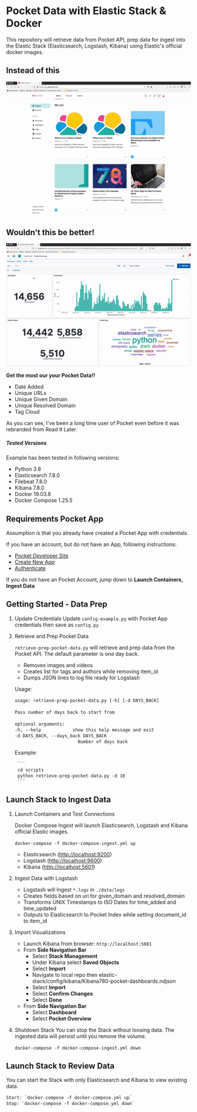 # Pocket Data with Elastic Stack & Docker
This repository will retrieve data from Pocket API, prep data for ingest into the Elastic Stack (Elasticsearch, Logstash, Kibana) using Elastic's official docker images.

## Instead of this
![](images/pocket_072020-white.gif)

## Wouldn't this be better!
![](images/elastic-stack7x-pocket.gif)

**Get the most our your Pocket Data!!**
- Date Added
- Unique URLs
- Unique Given Domain
- Unique Resolved Domain
- Tag Cloud

As you can see, I've been a long time user of Pocket even before it was rebranded from Read It Later.

##### Tested Versions

Example has been tested in following versions:
- Python 3.8
- Elasticsearch 7.8.0
- Filebeat 7.8.0
- Kibana 7.8.0
- Docker 19.03.8
- Docker Compose 1.25.5

## Requirements Pocket App
Assumption is that you already have created a Pocket App with credentials. 

If you have an account, but do not have an App, following instructions:

- [Pocket Developer Site](https://getpocket.com/developer/)
- [Create New App](https://getpocket.com/developer/apps/new)
- [Authenticate](https://getpocket.com/developer/docs/authentication)

If you do not have an Pocket Account, jump down to **Launch Containers, Ingest Data**

## Getting Started - Data Prep

1. Update Credentials
	Update `config-example.py` with Pocket App credentials then save as `config.py`

2. Retrieve and Prep Pocket Data

	`retrieve-prep-pocket-data.py` will retrieve and prep data from the Pocket API. The default parameter is one day back.
	- Removes images and videos
	- Creates list for tags and authors while removing item_id
	- Dumps JSON lines to log file ready for Logstash

	
	Usage:
	```
	usage: retrieve-prep-pocket-data.py [-h] [-d DAYS_BACK]

	Pass number of days back to start from

	optional arguments:
	-h, --help            show this help message and exit
	-d DAYS_BACK, --days_back DAYS_BACK
							Number of days back
	```

	Example:

		``` 
		cd scripts
		python retrieve-prep-pocket-data.py -d 10
		```


## Launch Stack to Ingest Data
1. Launch Containers and Test Connections

	Docker Compose Ingest will launch Elasticsearch, Logstash and Kibana official Elastic images.

	`docker-compose -f docker-compose-ingest.yml up`

	- Elasticsearch ([http://localhost:9200](http://localhost:9200))
	- Logstash  ([http://localhost:9600](http://localhost:9600))
	- Kibana ([http://localhost:5601](http://localhost:5601)) 
	

2. Ingest Data with Logstash
	- Logstash will Ingest `*.logs` in `./data/logs` 
	- Creates fields based on uri for given_domain and resolved_domain
	- Transforms UNIX Timestamps to ISO Dates for time_added and time_updated
	- Outputs to Elasticsearch to Pocket Index while setting document_id to item_id 

3. Import Visualizations
	- Launch Kibana from browser: `http://localhost:5601`
	- From **Side Navigation Bar**
		- Select **Stack Management**
		- Under Kibana select **Saved Objects**
		- Select **Import**
		- Navigate to local repo then elastic-stack/config/kibana/Kibana780-pocket-dashboards.ndjson
		- Select **Import**
		- Select **Confirm Changes**
		- Select **Done**
	- From **Side Navigation Bar**
		- Select **Dashboard**
		- Select **Pocket Overview**

4. Shutdown Stack
You can stop the Stack without loosing data. The ingested data will persist until you remove the volume.

	```docker-compose -f docker-compose-ingest.yml down```

## Launch Stack to Review Data
You can start the Stack with only Elasticsearch and Kibana to view existing data.

	Start: `docker-compose -f docker-compose.yml up`
	Stop: `docker-compose -f docker-compose.yml down`
